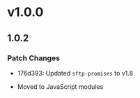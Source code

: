# v1.0.0

## 1.0.2

### Patch Changes

- 176d393: Updated `sftp-promises` to v1.8

- Moved to JavaScript modules
